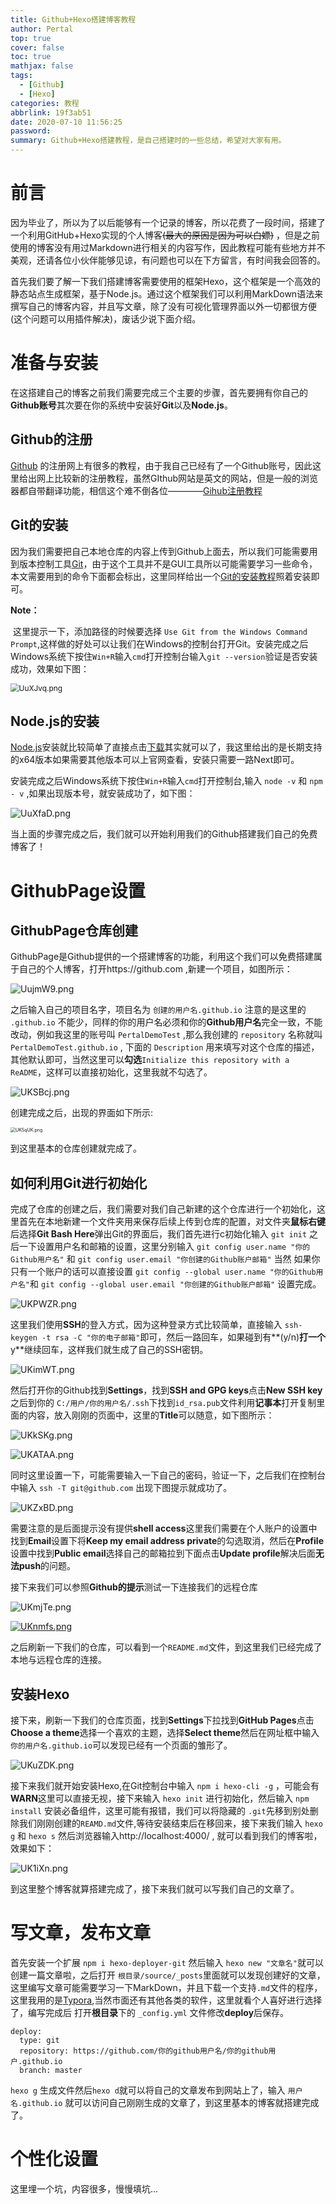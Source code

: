```yaml
---
title: Github+Hexo搭建博客教程
author: Pertal
top: true
cover: false
toc: true
mathjax: false
tags:
  - [Github]
  - [Hexo]
categories: 教程
abbrlink: 19f3ab51
date: 2020-07-10 11:56:25
password:
summary: Github+Hexo搭建教程，是自己搭建时的一些总结，希望对大家有用。
---
```


# 前言

因为毕业了，所以为了以后能够有一个记录的博客，所以花费了一段时间，搭建了一个利用GitHub+Hexo实现的个人博客~~(最大的原因是因为可以白嫖)~~ ，但是之前使用的博客没有用过Markdown进行相关的内容写作，因此教程可能有些地方并不美观，还请各位小伙伴能够见谅，有问题也可以在下方留言，有时间我会回答的。

首先我们要了解一下我们搭建博客需要使用的框架Hexo，这个框架是一个高效的静态站点生成框架，基于Node.js。通过这个框架我们可以利用MarkDown语法来撰写自己的博客内容，并且写文章，除了没有可视化管理界面以外一切都很方便(这个问题可以用插件解决)，废话少说下面介绍。

# 准备与安装

在这搭建自己的博客之前我们需要完成三个主要的步骤，首先要拥有你自己的**Github账号**其次要在你的系统中安装好**Git**以及**Node.js**。

## Github的注册

[Github](https://www.github.com) 的注册网上有很多的教程，由于我自己已经有了一个Github账号，因此这里给出网上比较新的注册教程，虽然GIthub网站是英文的网站，但是一般的浏览器都自带翻译功能，相信这个难不倒各位————[Gihub注册教程](https://blog.csdn.net/JCtry/article/details/107191143)

## Git的安装

因为我们需要把自己本地仓库的内容上传到Github上面去，所以我们可能需要用到版本控制工具[Git](https://git-scm.com/downloads)，由于这个工具并不是GUI工具所以可能需要学习一些命令，本文需要用到的命令下面都会标出，这里同样给出一个[Git的安装教程](https://blog.csdn.net/aiwst/article/details/106924863)照着安装即可。

**Note：**

​	这里提示一下，添加路径的时候要选择 `Use Git from the Windows Command Prompt`,这样做的好处可以让我们在Windows的控制台打开Git。安装完成之后Windows系统下按住`Win+R`输入`cmd`打开控制台输入`git --version`验证是否安装成功，效果如下图：

<img src="https://s1.ax1x.com/2020/07/10/UuXJvq.png" alt="UuXJvq.png" style="zoom:85%;" />

## Node.js的安装

[Node.js](https://nodejs.org/en/)安装就比较简单了直接点击[下载](https://nodejs.org/dist/v12.18.2/node-v12.18.2-x64.msi)其实就可以了，我这里给出的是长期支持的x64版本如果需要其他版本可以上官网查看，安装只需要一路Next即可。

安装完成之后Windows系统下按住`Win+R`输入`cmd`打开控制台,输入 `node -v` 和 `npm - v` ,如果出现版本号，就安装成功了，如下图：

![UuXfaD.png](https://s1.ax1x.com/2020/07/10/UuXfaD.png)



当上面的步骤完成之后，我们就可以开始利用我们的Github搭建我们自己的免费博客了！

# GithubPage设置

## GithubPage仓库创建

GithubPage是Github提供的一个搭建博客的功能，利用这个我们可以免费搭建属于自己的个人博客，打开https://github.com ,新建一个项目，如图所示：

![UujmW9.png](https://s1.ax1x.com/2020/07/10/UujmW9.png)

之后输入自己的项目名字，项目名为 `创建的用户名.github.io` 注意的是这里的 `.github.io` 不能少，同样的你的用户名必须和你的**Github用户名**完全一致，不能改动，例如我这里的账号叫 `PertalDemoTest` ,那么我创建的 `repository` 名称就叫 `PertalDemoTest.github.io` , 下面的 `Description` 用来填写对这个仓库的描述，其他默认即可，当然这里可以**勾选**`Initialize this repository with a ReADME`，这样可以直接初始化，这里我就不勾选了。

![UKSBcj.png](https://s1.ax1x.com/2020/07/10/UKSBcj.png)

创建完成之后，出现的界面如下所示:

<img src="https://s1.ax1x.com/2020/07/10/UKSqUK.png" alt="UKSqUK.png" style="zoom:50%;" />

到这里基本的仓库创建就完成了。

## 如何利用Git进行初始化

完成了仓库的创建之后，我们需要对我们自己新建的这个仓库进行一个初始化，这里首先在本地新建一个文件夹用来保存后续上传到仓库的配置，对文件夹**鼠标右键**后选择**Git Bash Here**弹出Git的界面后，我们首先进行c初始化输入 `git init` 之后一下设置用户名和邮箱的设置，这里分别输入 `git config user.name "你的Github用户名"` 和 `git config user.email "你创建的Github账户邮箱"` 当然 如果你只有一个账户的话可以直接设置 `git config --global user.name "你的Github用户名"`和 ``git config --global user.email "你创建的Github账户邮箱"`` 设置完成。

![UKPWZR.png](https://s1.ax1x.com/2020/07/10/UKPWZR.png)

这里我们使用**SSH**的登入方式，因为这种登录方式比较简单，直接输入 `ssh-keygen -t rsa -C "你的电子邮箱"`即可，然后一路回车，如果碰到有**(y/n)**打一个**y**继续回车，这样我们就生成了自己的SSH密钥。

![UKimWT.png](https://s1.ax1x.com/2020/07/10/UKimWT.png)

然后打开你的Github找到**Settings**，找到**SSH and GPG keys**点击**New SSH key**之后到你的 `C:/用户/你的用户名/.ssh`下找到`id_rsa.pub`文件利用**记事本**打开复制里面的内容，放入刚刚的页面中，这里的**Title**可以随意，如下图所示：

![UKkSKg.png](https://s1.ax1x.com/2020/07/10/UKkSKg.png)

![UKATAA.png](https://s1.ax1x.com/2020/07/10/UKATAA.png)

同时这里设置一下，可能需要输入一下自己的密码，验证一下，之后我们在控制台中输入 `ssh -T git@github.com` 出现下图提示就成功了。

![UKZxBD.png](https://s1.ax1x.com/2020/07/10/UKZxBD.png)

需要注意的是后面提示没有提供**shell access**这里我们需要在个人账户的设置中找到**Email**设置下将**Keep my email address private**的勾选取消，然后在**Profile**设置中找到**Public email**选择自己的邮箱拉到下面点击**Update profile**解决后面**无法push**的问题。

接下来我们可以参照**Github的提示**测试一下连接我们的远程仓库

![UKmjTe.png](https://s1.ax1x.com/2020/07/10/UKmjTe.png)

[![UKnmfs.png](https://s1.ax1x.com/2020/07/10/UKnmfs.png)](https://imgchr.com/i/UKnmfs)

之后刷新一下我们的仓库，可以看到一个`README.md`文件，到这里我们已经完成了本地与远程仓库的连接。

## 安装Hexo

接下来，刷新一下我们的仓库页面，找到**Settings**下拉找到**GitHub Pages**点击**Choose a theme**选择一个喜欢的主题，选择**Select theme**然后在网址框中输入`你的用户名.github.io`可以发现已经有一个页面的雏形了。

![UKuZDK.png](https://s1.ax1x.com/2020/07/10/UKuZDK.png)

接下来我们就开始安装Hexo,在Git控制台中输入 `npm i hexo-cli -g` ，可能会有**WARN**这里可以直接无视，接下来输入 `hexo init` 进行初始化，然后输入 `npm install` 安装必备组件，这里可能有报错，我们可以将隐藏的 `.git`先移到别处删除我们刚刚创建的`REAMD.md`文件,等待安装结束后在移回来，接下来我们输入 `hexo g` 和 `hexo s` 然后浏览器输入http://localhost:4000/ , 就可以看到我们的博客啦，效果如下：

![UK1iXn.png](https://s1.ax1x.com/2020/07/10/UK1iXn.png)



到这里整个博客就算搭建完成了，接下来我们就可以写我们自己的文章了。

# 写文章，发布文章

首先安装一个扩展 `npm i hexo-deployer-git` 然后输入 `hexo new "文章名"`就可以创建一篇文章啦，之后打开 `根目录/source/_posts`里面就可以发现创建好的文章，这里编写文章可能需要学习一下MarkDown，并且下载一个支持`.md`文件的程序，这里我用的是[Typora](https://www.typora.io/),当然市面还有其他各类的软件，这里就看个人喜好进行选择了，编写完成后 打开**根目录**下的 `_config.yml` 文件修改**deploy**后保存。

```
deploy:
  type: git
  repository: https://github.com/你的github用户名/你的github用户.github.io
  branch: master
```

 `hexo g` 生成文件然后`hexo d`就可以将自己的文章发布到网站上了，输入 `用户名.github.io` 就可以访问自己刚刚生成的文章了，到这里基本的博客就搭建完成了。

# 个性化设置

这里埋一个坑，内容很多，慢慢填坑...